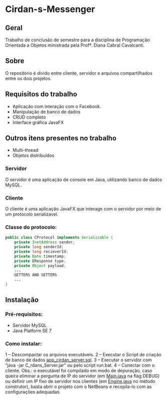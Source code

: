 # Cirdan-s-Messenger
## Geral
Trabalho de conclusão de semestre para a disciplina de Programação Orientada a Objetos ministrada pela Profª. Diana Cabral Cavalcanti.
## Sobre
O repositório é divido entre cliente, servidor e arquivos compartilhados entre os dois projetos.
## Requisitos do trabalho

- Aplicação com interação com o Facebook.
- Manipulação de banco de dados
- CRUD completo
- Interface gráfica JavaFX

## Outros itens presentes no trabalho

- Multi-thread
- Objetos distribuídos

### Servidor
O servidor é uma aplicação de console em Java, utilizando banco de dados MySQL.
### Cliente
O cliente é uma aplicação JavaFX que interage com o servidor por meio de um protocolo serializavel.
### Classe do protocolo:
``` Java
public class CProtocol implements Serializable {
    private InetAddress sender;
    private long senderId;
    private long recieverId;
    private Date timestamp;
    private EResponse type;
    private Object payload;
    ...
    GETTERS AND SETTERS
    ...
}
```

## Instalação
### Pré-requisitos:  
- Servidor MySQL
- Java Platform SE 7
### Como instalar:
1 – Descompactar os arquivos executáveis.
2 – Executar o Script de criação de banco de dados [app_cirdan_server.sql](https://github.com/marcelogm/Cirdan-s-Messenger/blob/master/Dist/app_cirdan_server.sql).
3 – Executar o servidor com “java -jar C_rdans_Server.jar” ou pelo script run.bat.
4 – Conectar com o cliente.
Obs.: o executável foi compilado em modo de depuração, caso queira eliminar a pergunta de IP do servidor (em [Main.java](https://github.com/marcelogm/Cirdan-s-Messenger/blob/master/C%C3%ADrdans%20Client/src/app/console/Main.java) na flag DEBUG) ou definir um IP fixo de servidor nos clientes (em [Engine.java](https://github.com/marcelogm/Cirdan-s-Messenger/blob/master/C%C3%ADrdans%20Client/src/engine/Engine.java) no método construtor), basta abrir o projeto com o NetBeans e recopila-lo com as configurações adequadas.
